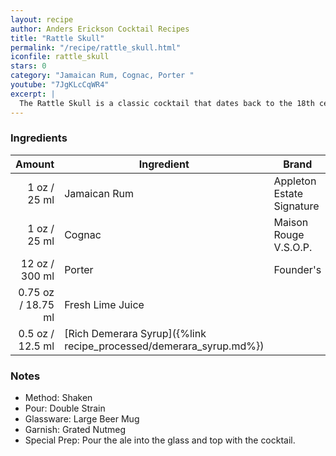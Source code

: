 ```yaml
---
layout: recipe
author: Anders Erickson Cocktail Recipes
title: "Rattle Skull"
permalink: "/recipe/rattle_skull.html"
iconfile: rattle_skull
stars: 0
category: "Jamaican Rum, Cognac, Porter "
youtube: "7JgKLcCqWR4"
excerpt: |
  The Rattle Skull is a classic cocktail that dates back to the 18th century.It is made with rum, brandy, porter, lime juice, and nutmeg.
---
```


### Ingredients

|  Amount | Ingredient                                               | Brand                     |
| ------: | -------------------------------------------------------- | ------------------------- |
|    1 oz / 25 ml | Jamaican Rum                                             | Appleton Estate Signature |
|    1 oz / 25 ml | Cognac                                                   | Maison Rouge V.S.O.P.     |
|   12 oz / 300 ml | Porter                                                   | Founder's                 |
| 0.75 oz / 18.75 ml | Fresh Lime Juice                                         |
|  0.5 oz / 12.5 ml | [Rich Demerara Syrup]({%link recipe_processed/demerara_syrup.md%}) |

### Notes

- Method: Shaken
- Pour: Double Strain
- Glassware: Large Beer Mug
- Garnish: Grated Nutmeg
- Special Prep: Pour the ale into the glass and top with the cocktail.
